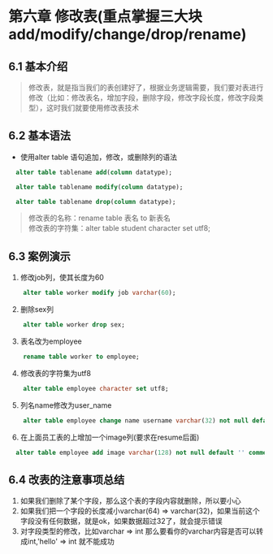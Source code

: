 # 第六章 修改表(重点掌握三大块add/modify/change/drop/rename)
## 6.1 基本介绍
> 修改表，就是指当我们的表创建好了，根据业务逻辑需要，我们要对表进行修改（比如：修改表名，增加字段，删除字段，修改字段长度，修改字段类型），这时我们就要使用修改表技术
## 6.2 基本语法
+ 使用alter table 语句追加，修改，或删除列的语法
```sql
  alter table tablename add(column datatype);
```
```sql
  alter table tablename modify(column datatype);
```
```sql
  alter table tablename drop(column datatype);
```
> 修改表的名称：rename table 表名 to 新表名  
> 修改表的字符集：alter table student character set utf8;
## 6.3 案例演示
 <!-- 修改job列，使其长度为60。
 删除sex列。
 表名改为employee。
 修改表的字符集为utf8
 列名name修改为user_name -->
1. 修改job列，使其长度为60
```sql
    alter table worker modify job varchar(60);
```
2. 删除sex列
```sql
    alter table worker drop sex;
```
3. 表名改为employee
```sql
    rename table worker to employee;
```
4. 修改表的字符集为utf8
```sql
    alter table employee character set utf8;
```
5. 列名name修改为user_name
```sql
    alter table employee change name username varchar(32) not null default '';
```
6. 在上面员工表的上增加一个image列(要求在resume后面)
```sql
  alter table employee add image varchar(128) not null default '' comment '头像地址' after resume;
```
## 6.4 改表的注意事项总结
1. 如果我们删除了某个字段，那么这个表的字段内容就删除，所以要小心
2. 如果我们把一个字段的长度减小varchar(64) => varchar(32)，如果当前这个字段没有任何数据，就是ok，如果数据超过32了，就会提示错误
3. 对字段类型的修改，比如varchar => int 那么要看你的varchar内容是否可以转成int,'hello' => int 就不能成功
